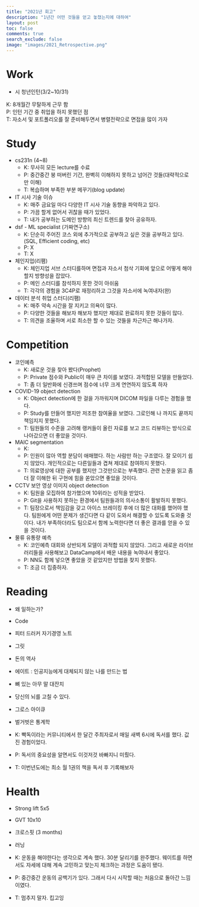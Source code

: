```yaml
---
title: "2021년 회고"
description: "1년간 어떤 것들을 얻고 놓쳤는지에 대하여"
layout: post
toc: false
comments: true
search_exclude: false
image: "images/2021_Retrospective.png"
---
```


# Work

- 시 청년인턴(3/2~10/31)

K: 8개월간 무탈하게 근무 함  
P: 인턴 기간 중 취업을 하지 못했던 점  
T: 자소서 및 포트폴리오를 잘 준비해두면서 병렬전략으로 면접을 많이 가자

# Study

- cs231n (4~8)
    - K: 무사히 모든 lecture를 수료
    - P: 중간중간 붕 떠버린 기간, 완벽히 이해하지 못하고 넘어간 것들(대략적으로만 이해)
    - T: 복습하며 부족한 부분 메꾸기(blog update)
- IT 시사 기술 이슈
    - K: 매주 금요일 마다 다양한 IT 시사 기술 동향을 파악하고 있다.
    - P: 가끔 할게 없어서 귀찮을 때가 있었다.
    - T: 내가 공부하는 도메인 방향의 최신 트렌드를 찾아 공유하자.
- dsf - ML specialist (가짜연구소)
    - K: 단순히 주어진 코스 외에 추가적으로 공부하고 싶은 것을 공부하고 있다.(SQL, Efficient coding, etc)
    - P: X
    - T: X
- 체인지업(리팸)
    - K: 체인지업 서브 스터디를하며 면접과 자소서 첨삭 기회에 앞으로 어떻게 해야할지 방향성을 잡았다.
    - P: 메인 스터디를 참석하지 못한 것이 아쉬움
    - T: 각각의 경험을 3C4P로 재정리하고 그것을 자소서에 녹여내자(완)
- 데이터 분석 취업 스터디(리팸)
    - K: 매주 약속 시간을 잘 지키고 의욕이 많다.
    - P: 다양한 것들을 해보자 해보자 했지만 제대로 완료하지 못한 것들이 많다.
    - T: 의견을 조율하며 서로 최소한 할 수 있는 것들을 차근차근 해나가자.


# Competition

- 코인예측
    - K: 새로운 것을 찾아 봤다(Prophet)
    - P: Private 점수와 Public이 매우 큰 차이를 보였다. 과적합된 모델을 만들었다.
    - T: 좀 더 일반화에 신경쓰며 점수에 너무 크게 연연하지 않도록 하자
- COVID-19 object detection
    - K: Object detection에 한 걸을 가까워지며 DICOM 파일을 다루는 경험을 했다.
    - P: Study를 만들어 했지만 저조한 참여율을 보였다. 그로인해 나 까지도 끝까지 책임지지 못했다.
    - T: 팀원들의 수준을 고려해 랭커들이 올린 자료를 보고 코드 리뷰하는 방식으로 나아갔으면 더 좋았을 것이다.
- MAIC segmentation
    - K: 
    - P: 인원이 많아 역할 분담이 애매했다. 하는 사람만 하는 구조였다. 잘 모이기 쉽지 않았다. 개인적으로는 다른일들과 겹쳐 제대로 참여하지 못했다.
    - T: 의료영상에 대한 공부를 했지만 그것만으로는 부족했다. 관련 논문을 읽고 좀 더 잘 이해한 뒤 구현에 힘을 쏟았으면 좋았을 것이다.
- CCTV 보안 영상 이미지 object detection
    - K: 팀원을 모집하여 참가했으며 10위라는 성적을 받았다.
    - P: Git을 사용하지 못하는 환경에서 팀원들과의 의사소통이 활발하지 못했다. 
    - T: 팀장으로서 책임감을 갖고 아이스 브레이킹 후에 더 많은 대화를 했어야 했다. 팀원에게 어떤 문제가 생긴다면 다 같이 도와서 해결할 수 있도록 도와줄 것이다. 내가 부족하더라도 팀으로서 함께 노력한다면 더 좋은 결과를 얻을 수 있을 것이다.
- 물류 유통량 예측
    - K: 코인예측 대회와 상반되게 모델이 과적합 되지 않았다. 그리고 새로운 라이브러리들을 사용해보고 DataCamp에서 배운 내용을 녹여내서 좋았다.
    - P: NN도 함께 넣으면 좋았을 것 같았지만 방법을 찾지 못했다.
    - T: 조금 더 집중하자.

# Reading

- 왜 일하는가?
- Code
- 피터 드러커 자기경영 노트
- 그릿
- 돈의 역사
- 에이트 : 인공지능에게 대체되지 않는 나를 만드는 법
- 뼈 있는 아무 말 대잔치
- 당신의 뇌를 고칠 수 있다.
- 그로스 아이큐
- 벌거벗은 통계학

- K: 빡독이라는 커뮤니티에서 한 달간 주최자로서 매일 새벽 6시에 독서를 했다. 값진 경험이었다.
- P: 독서의 중요성을 알면서도 이것저것 바빠지니 미뤘다.
- T: 이번년도에는 최소 월 1권의 책을 독서 후 기록해보자

# Health

- Strong lift 5x5
- GVT 10x10
- 크로스핏 (3 months)
- 러닝

- K: 운동을 해야한다는 생각으로 계속 했다. 30분 달리기를 완주했다. 웨이트를 하면서도 자세에 대해 계속 고민하고 맞는지 체크하는 과정은 도움이 됐다.
- P: 중간중간 운동의 공백기가 있다. 그래서 다시 시작할 때는 처음으로 돌아간 느낌이였다.
- T: 멈추지 말자. 킵고잉
